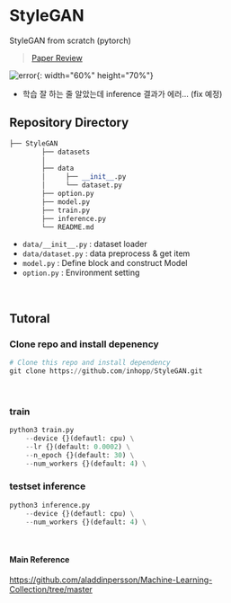 # StyleGAN
StyleGAN from scratch (pytorch)

> [Paper Review](https://inhopp.github.io/paper/Paper21/)

![error](https://github.com/inhopp/inhopp/assets/96368476/1024f773-9f2b-4e9a-aaf7-0e51f1e8514e){: width="60%" height="70%"}

- 학습 잘 하는 줄 알았는데 inference 결과가 에러... (fix 예정)

## Repository Directory 

``` python 
├── StyleGAN
        ├── datasets
        │    
        ├── data
        │     ├── __init__.py
        │     └── dataset.py
        ├── option.py
        ├── model.py
        ├── train.py
        ├── inference.py
        └── README.md
```

- `data/__init__.py` : dataset loader
- `data/dataset.py` : data preprocess & get item
- `model.py` : Define block and construct Model
- `option.py` : Environment setting

<br>


## Tutoral

### Clone repo and install depenency

``` python
# Clone this repo and install dependency
git clone https://github.com/inhopp/StyleGAN.git
```

<br>


### train
``` python
python3 train.py
    --device {}(defautl: cpu) \
    --lr {}(default: 0.0002) \
    --n_epoch {}(default: 30) \
    --num_workers {}(default: 4) \
```

### testset inference
``` python
python3 inference.py
    --device {}(defautl: cpu) \
    --num_workers {}(default: 4) \
```


<br>


#### Main Reference
https://github.com/aladdinpersson/Machine-Learning-Collection/tree/master